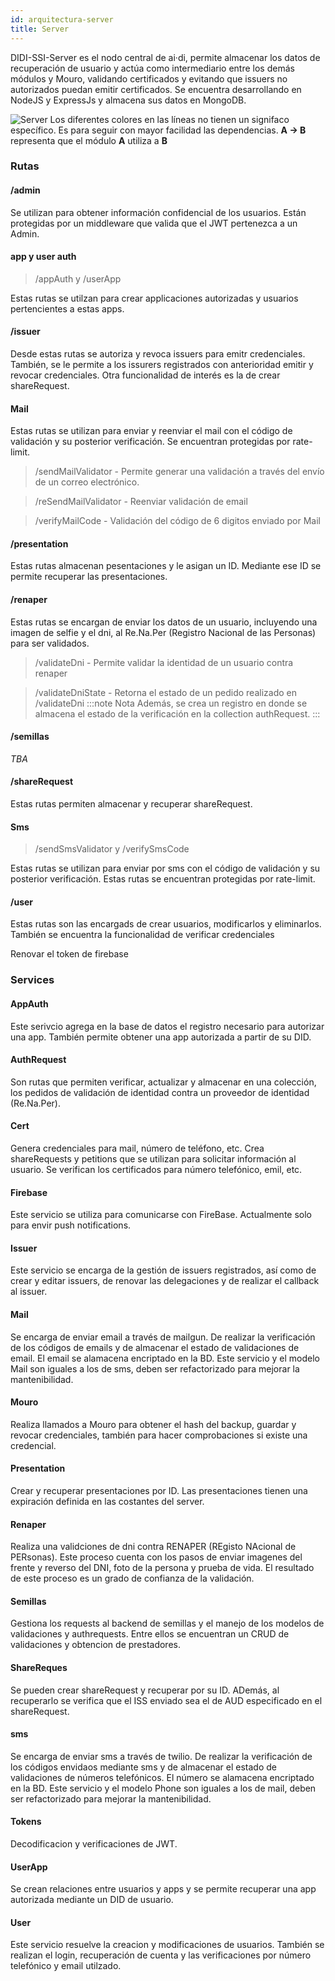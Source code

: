 ```yaml
---
id: arquitectura-server
title: Server
---
```


DIDI-SSI-Server es el nodo central de ai·di, permite almacenar los datos de recuperación de usuario y actúa como intermediario entre los demás módulos y Mouro, validando certificados y evitando que issuers no autorizados puedan emitir certificados.
Se encuentra desarrollando en NodeJS y ExpressJs y almacena sus datos en MongoDB.

![Server](./images/didi-ssi-server.png)
Los diferentes colores en las líneas no tienen un signifaco específico. Es para seguir con mayor facilidad las dependencias. **A -> B** representa que el módulo **A** utiliza a **B**

### Rutas
#### /admin
Se utilizan para obtener información confidencial de los usuarios. Están protegidas por un middleware que valida que el JWT pertenezca a un Admin.

#### app y user auth
> /appAuth y /userApp

Estas rutas se utilzan para crear applicaciones autorizadas y usuarios pertencientes a estas apps.

#### /issuer
Desde estas rutas se autoriza y revoca issuers para emitr credenciales.
También, se le permite a los issurers registrados con anterioridad emitir y revocar credenciales.
Otra funcionalidad de interés es la de crear shareRequest.

#### Mail
Estas rutas se utilizan para enviar y reenviar el mail con el código de validación y su posterior verificación. Se encuentran protegidas por rate-limit.
> /sendMailValidator - Permite generar una validación a través del envío de un correo electrónico.

>/reSendMailValidator - Reenviar validación de email

>/verifyMailCode - Validación del código de 6 digitos enviado por Mail

#### /presentation
Estas rutas almacenan pesentaciones y le asigan un ID. Mediante ese ID se permite recuperar las presentaciones.

#### /renaper
Estas rutas se encargan de enviar los datos de un usuario, incluyendo una imagen de selfie y el dni, al Re.Na.Per (Registro Nacional de las Personas)  para ser validados.
>/validateDni - Permite validar la identidad de un usuario contra renaper

>/validateDniState - Retorna el estado de un pedido realizado en /validateDni
:::note Nota
Además, se crea un registro en donde se almacena el estado de la verificación en la collection authRequest.
:::

#### /semillas
*TBA*

#### /shareRequest
Estas rutas permiten almacenar y recuperar shareRequest.

#### Sms
> /sendSmsValidator y /verifySmsCode

Estas rutas se utilizan para enviar por sms con el código de validación y su posterior verificación. Estas rutas se encuentran protegidas por rate-limit.

#### /user
Estas rutas son las encargads de crear usuarios, modificarlos y eliminarlos. 
También se encuentra la funcionalidad de verificar credenciales

Renovar el token de firebase

### Services
#### AppAuth
Este serivcio agrega en la base de datos el registro necesario para autorizar una app. También permite obtener una app autorizada a partir de su DID.

#### AuthRequest
Son rutas que permiten verificar, actualizar y almacenar en una colección, los pedidos de validación de identidad contra un proveedor de identidad (Re.Na.Per). 

#### Cert
Genera credenciales para mail, número de teléfono, etc. 
Crea shareRequests y petitions que se utilizan para solicitar información al usuario.
Se verifican los certificados para número telefónico, emil, etc.

#### Firebase
Este servicio se utiliza para comunicarse con FireBase. Actualmente solo para envir push notifications.

#### Issuer
Este servicio se encarga de la gestión de issuers registrados, así como de crear y editar issuers, de renovar las delegaciones y de realizar el callback al issuer.

#### Mail
Se encarga de enviar email a través de mailgun. De realizar la verificación de los códigos de emails y de almacenar el estado de validaciones de email. El email se alamacena encriptado en la BD. Este servicio y el modelo Mail son iguales a los de sms, deben ser refactorizado para mejorar la mantenibilidad. 

#### Mouro
Realiza llamados a Mouro para obtener el hash del backup, guardar y revocar credenciales, también para hacer comprobaciones si existe una credencial.

#### Presentation
Crear y recuperar presentaciones por ID. Las presentaciones tienen una expiración definida en las costantes del server.

#### Renaper
Realiza una validciones de dni contra RENAPER (REgisto NAcional de PERsonas). Este proceso cuenta con los pasos de enviar imagenes del frente y reverso del DNI, foto de la persona y prueba de vida. El resultado de este proceso es un grado de confianza de la validación.

#### Semillas
Gestiona los requests al backend de semillas y el manejo de los modelos de validaciones y authrequests. Entre ellos se encuentran un CRUD de validaciones y obtencion de prestadores.

#### ShareReques
Se pueden crear shareRequest y recuperar por su ID. ADemás, al recuperarlo se verifica que el ISS enviado sea el de AUD especificado en el shareRequest.

#### sms
Se encarga de enviar sms a través de twilio. De realizar la verificación de los códigos envidaos mediante sms y de almacenar el estado de validaciones de números telefónicos. El número se alamacena encriptado en la BD. Este servicio y el modelo Phone son iguales a los de mail, deben ser refactorizado para mejorar la mantenibilidad.

#### Tokens
Decodificacion y verificaciones de JWT.

#### UserApp
Se crean relaciones entre usuarios y apps y se permite recuperar una app autorizada mediante un DID de usuario.

#### User
Este servicio resuelve la creacion y modificaciones de usuarios. También se realizan el login, recuperación de cuenta y las verificaciones por número telefónico y email utilzado.
